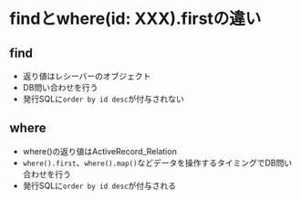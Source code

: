 # findとwhere(id: XXX).firstの違い

## find

* 返り値はレシーバーのオブジェクト
* DB問い合わせを行う
* 発行SQLに`order by id desc`が付与されない

## where

* where()の返り値はActiveRecord_Relation
* `where().first`、`where().map()`などデータを操作するタイミングでDB問い合わせを行う
* 発行SQLに`order by id desc`が付与される
